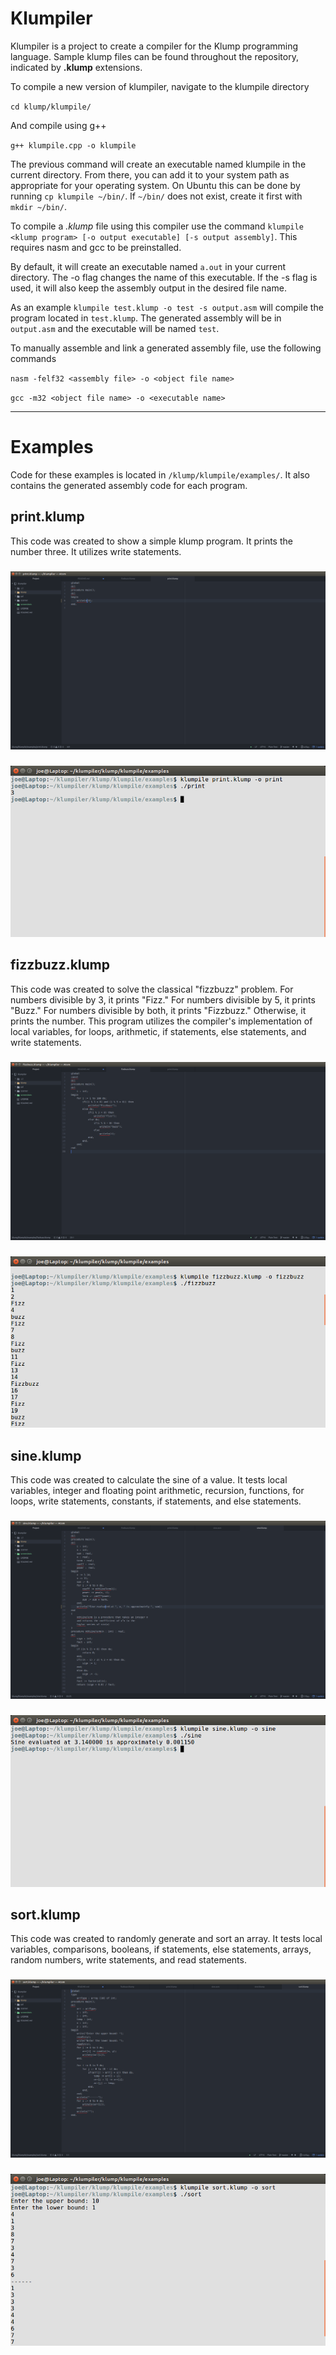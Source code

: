 # Klumpiler

Klumpiler is a project to create a compiler for the Klump programming language. Sample klump files can be found throughout the repository, indicated by **.klump** extensions.

To compile a new version of klumpiler, navigate to the klumpile directory

`cd klump/klumpile/`

And compile using g++

`g++ klumpile.cpp -o klumpile`

The previous command will create an executable named klumpile in the current directory. From there, you can add it to your system path as appropriate for your operating system. On Ubuntu this can be done by running `cp klumpile ~/bin/`. If `~/bin/` does not exist, create it first with `mkdir ~/bin/`.

To compile a *.klump* file using this compiler use the command `klumpile <klump program> [-o output executable] [-s output assembly]`. This requires nasm and gcc to be preinstalled.

By default, it will create an executable named `a.out` in your current directory. The -o flag changes the name of this executable. If the -s flag is used, it will also keep the assembly output in the desired file name.

As an example `klumpile test.klump -o test -s output.asm` will compile the program located in `test.klump`. The generated assembly will be in `output.asm` and the executable will be named `test`.

To manually assemble and link a generated assembly file, use the following commands

`nasm -felf32 <assembly file> -o <object file name>`

`gcc -m32 <object file name> -o <executable name>`

---
# Examples

Code for these examples is located in `/klump/klumpile/examples/`. It also contains the generated assembly code for each program.

## print.klump

This code was created to show a simple klump program. It prints the number three. It utilizes write statements.

###

![Print code](screenshots/print_code.png)

###

![Print output](screenshots/print.png)

## fizzbuzz.klump

This code was created to solve the classical "fizzbuzz" problem. For numbers divisible by 3, it prints "Fizz." For numbers divisible by 5, it prints "Buzz." For numbers divisible by both, it prints "Fizzbuzz." Otherwise, it prints the number. This program utilizes the compiler's implementation of local variables, for loops, arithmetic, if statements, else statements, and write statements.

###

![Fizzbuzz Code](screenshots/fizzbuzz_code.png)

###

![Fizzbuzz Output](screenshots/fizzbuzz.png)

## sine.klump

This code was created to calculate the sine of a value. It tests local variables, integer and floating point arithmetic, recursion, functions, for loops, write statements, constants, if statements, and else statements.

###

![Sine Code](screenshots/sine_code.png)

###

![Sine Output](screenshots/sine.png)

## sort.klump

This code was created to randomly generate and sort an array. It tests local variables, comparisons, booleans, if statements, else statements, arrays, random numbers, write statements, and read statements.

###

![Sort Code](screenshots/sort_code.png)

###

![Sort Output](screenshots/sort.png)
